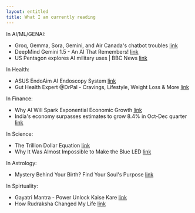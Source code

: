 ```yaml
---
layout: entitled
title: What I am currently reading 
---
```


In AI/ML/GENAI:
 - Groq, Gemma, Sora, Gemini, and Air Canada's chatbot troubles [link](https://www.youtube.com/watch?v=3nF8Z6HgSLQ)
 - DeepMind Gemini 1.5 - An AI That Remembers! [link](https://www.youtube.com/watch?v=oJVwmxTOLd8)
 - US Pentagon explores AI military uses | BBC News [link](https://www.youtube.com/watch?v=5cWqkUfF150)

In Health:
 - ASUS EndoAim AI Endoscopy System [link](https://www.youtube.com/watch?v=cbaPwlNejB4)
 - Gut Health Expert @DrPal - Cravings, Lifestyle, Weight Loss & More [link](https://www.youtube.com/watch?v=A9OUgk3H4AY)

In Finance:
 - Why AI Will Spark Exponential Economic Growth [link](https://www.youtube.com/watch?v=rQEh7d-qa38)
 - India's economy surpasses estimates to grow 8.4% in Oct-Dec quarter [link](https://www.youtube.com/watch?v=3iqrTvExLqU)

In Science:
 - The Trillion Dollar Equation [link](https://www.youtube.com/watch?v=A5w-dEgIU1M)
 - Why It Was Almost Impossible to Make the Blue LED [link](https://www.youtube.com/watch?v=AF8d72mA41M)

In Astrology:
 - Mystery Behind Your Birth? Find Your Soul's Purpose [link](https://www.youtube.com/watch?v=sbUOo-XbDs0)

In Spirtuality:
 - Gayatri Mantra - Power Unlock Kaise Kare [link](https://www.youtube.com/watch?v=c0DwBlB83lk)
 - How Rudraksha Changed My Life [link](https://www.youtube.com/watch?v=YbULuWVUt7k)
